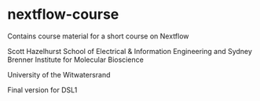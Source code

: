 # nextflow-course

Contains course material for a short course on Nextflow

Scott Hazelhurst
School of Electrical & Information Engineering 
and 
Sydney Brenner Institute for Molecular Bioscience

University of the Witwatersrand


Final version for DSL1
